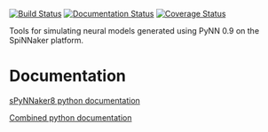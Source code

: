
[![Build Status](https://travis-ci.org/SpiNNakerManchester/sPyNNaker8.svg?branch=master)](https://travis-ci.org/SpiNNakerManchester/sPyNNaker8)
[![Documentation Status](https://readthedocs.org/projects/spynnaker8/badge/?version=master)](https://spynnaker8.readthedocs.io/en/master/?badge=master)
[![Coverage Status](https://coveralls.io/repos/github/SpiNNakerManchester/sPyNNaker8/badge.svg?branch=master)](https://coveralls.io/github/SpiNNakerManchester/sPyNNaker8?branch=master)

Tools for simulating neural models generated using PyNN 0.9 on the SpiNNaker platform.

Documentation
=============
[sPyNNaker8 python documentation](http://spynnaker8.readthedocs.io/en/latest/)

[Combined python documentation](http://spinnaker8manchester.readthedocs.io)
